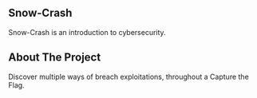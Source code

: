 ## Snow-Crash

Snow-Crash is an introduction to cybersecurity.
## About The Project

Discover multiple ways of breach exploitations, throughout a Capture the Flag.
